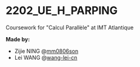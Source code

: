 # 2202_UE_H_PARPING
Coursework for "Calcul Parallèle" at IMT Atlantique

**Made by:**

- Zijie NING @[mm0806son](https://github.com/mm0806son)
- Lei WANG @[wang-lei-cn](https://github.com/wang-lei-cn)
